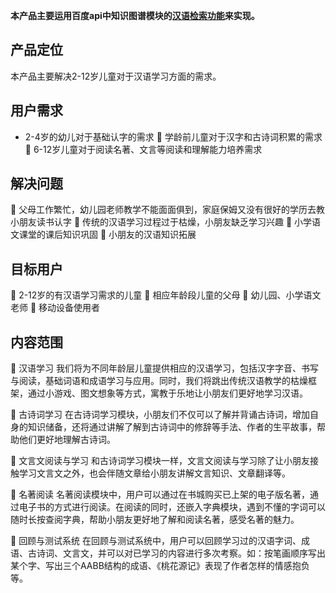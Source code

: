 **本产品主要运用百度api中知识图谱模块的[汉语检索功能](http://ai.baidu.com/tech/cognitive/hanyu)来实现。**


## 产品定位

本产品主要解决2-12岁儿童对于汉语学习方面的需求。

## 用户需求
* 2-4岁的幼儿对于基础认字的需求
	学龄前儿童对于汉字和古诗词积累的需求
	6-12岁儿童对于阅读名著、文言等阅读和理解能力培养需求

## 解决问题
	父母工作繁忙，幼儿园老师教学不能面面俱到，家庭保姆又没有很好的学历去教小朋友读书认字
	传统的汉语学习过程过于枯燥，小朋友缺乏学习兴趣
	小学语文课堂的课后知识巩固
	小朋友的汉语知识拓展

## 目标用户
	2-12岁的有汉语学习需求的儿童
	相应年龄段儿童的父母
	幼儿园、小学语文老师
	移动设备使用者

## 内容范围
	汉语学习
我们将为不同年龄层儿童提供相应的汉语学习，包括汉字字音、书写与阅读，基础词语和成语学习与应用。同时，我们将跳出传统汉语教学的枯燥框架，通过小游戏、图文想象等方式，寓教于乐地让小朋友们更好地学习汉语。

	古诗词学习
在古诗词学习模块，小朋友们不仅可以了解并背诵古诗词，增加自身的知识储备，还将通过讲解了解到古诗词中的修辞等手法、作者的生平故事，帮助他们更好地理解古诗词。

	文言文阅读与学习
和古诗词学习模块一样，文言文阅读与学习除了让小朋友接触学习文言文之外，也会伴随文章给小朋友讲解文言知识、文章翻译等。

	名著阅读
名著阅读模块中，用户可以通过在书城购买已上架的电子版名著，通过电子书的方式进行阅读。在阅读的同时，还嵌入字典模块，遇到不懂的字词可以随时长按查阅字典，帮助小朋友更好地了解和阅读名著，感受名著的魅力。

	回顾与测试系统
在回顾与测试系统中，用户可以回顾学习过的汉语字词、成语、古诗词、文言文，并可以对已学习的内容进行多次考察。如：按笔画顺序写出某个字、写出三个AABB结构的成语、《桃花源记》表现了作者怎样的情感抱负等。

